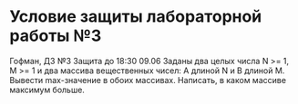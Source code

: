 # Условие защиты лабораторной работы №3
Гофман, ДЗ №3
Защита до 18:30 09.06
Заданы два целых числа N >= 1, M >= 1 и два массива вещественных чисел: A длиной N и B длиной M.
Вывести max-значение в обоих массивах. Написать, в каком массиве максимум больше.
